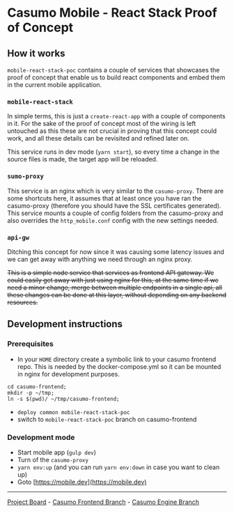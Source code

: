 # Casumo Mobile - React Stack Proof of Concept

## How it works

`mobile-react-stack-poc` contains a couple of services that showcases the proof
of concept that enable us to build react components and embed them in the
current mobile application.

### `mobile-react-stack`

In simple terms, this is just a `create-react-app` with a couple of components
in it. For the sake of the proof of concept most of the wiring is left untouched
as this these are not crucial in proving that this concept could work, and all
these details can be revisited and refined later on.

This service runs in dev mode (`yarn start`), so every time a change in the
source files is made, the target app will be reloaded.

### `sumo-proxy`

This service is an nginx which is very similar to the `casumo-proxy`. There are
some shortcuts here, it assumes that at least once you have ran the casumo-proxy
(therefore you should have the SSL certificates generated). This service mounts
a couple of config folders from the casumo-proxy and also overrides the
`http_mobile.conf` config with the new settings needed.

### `api-gw`

Ditching this concept for now since it was causing some latency issues and we can get away with anything we need through an nginx proxy.

~~This is a simple node service that services as frontend API gateway. We could
easily get away with just using nginx for this, at the same time if we need a
minor change, merge between multiple endpoints in a single api, all these
changes can be done at this layer, without depending on any backend resources.~~

## Development instructions

### Prerequisites

- In your `HOME` directory create a symbolic link to your casumo frontend repo.
  This is needed by the docker-compose.yml so it can be mounted in nginx for
  development purposes.

```shell
cd casumo-frontend;
mkdir -p ~/tmp;
ln -s $(pwd)/ ~/tmp/casumo-frontend;
```

- `deploy common mobile-react-stack-poc`
- switch to `mobile-react-stack-poc` branch on casumo-frontend

### Development mode

- Start mobile app (`gulp dev`)
- Turn of the `casumo-proxy`
- `yarn env:up` (and you can run `yarn env:down` in case you want to clean up)
- Goto [https://mobile.dev](https://mobile.dev)

---

[Project Board](https://github.com/Casumo/Home/projects/91) - [Casumo Frontend Branch](https://github.com/Casumo/casumo-frontend/tree/mobile-react-stack-poc) - [Casumo Engine Branch](https://github.com/Casumo/Casumo-Engine/tree/mobile-react-stack-poc)
